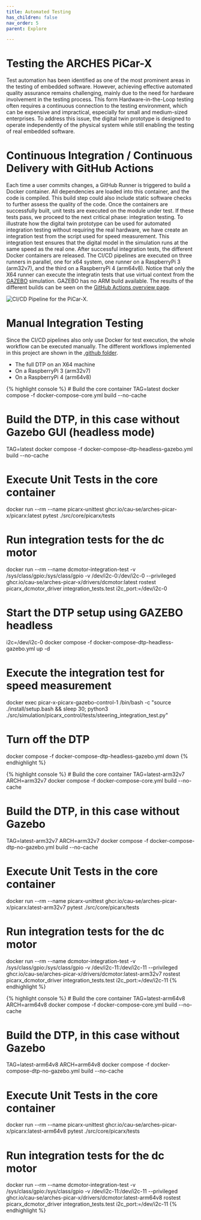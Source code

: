 ```yaml
---
title: Automated Testing
has_children: false
nav_order: 5
parent: Explore

---
```


<link rel="stylesheet" href="{{ site.baseurl }}{% link assets/css/tabs.css %}">
<script src="{{ site.baseurl }}{% link assets/js/tabs.js %}"> </script>

# Testing the ARCHES PiCar-X
Test automation has been identified as one of the most prominent areas in the testing of embedded software. However, achieving effective automated quality assurance remains challenging, mainly due to the need for hardware involvement in the testing process. This form Hardware-in-the-Loop testing often requires a continuous connection to the testing environment, which can be expensive and impractical, especially for small and medium-sized enterprises. To address this issue, the digital twin prototype is designed to operate independently of the physical system while still enabling the testing of real embedded software.

# Continuous Integration / Continuous Delivery with GitHub Actions
Each time a user commits changes, a GitHub Runner is triggered to build a Docker container. All dependencies are loaded into this container, and the code is compiled. This build step could also include static software checks to further assess the quality of the code. Once the containers are successfully built, unit tests are executed on the module under test. If these tests pass, we proceed to the next critical phase: integration testing. To illustrate how the digital twin prototype can be used for automated integration testing without requiring the real hardware, we have create an integration test from the script used for speed measurement. This integration test ensures that the digital model in the simulation runs at the same speed as the real one. After successful integration tests, the different Docker containers are released. The CI/CD pipelines are executed on three runners in parallel, one for x64 system, one runner on a RaspberryPi 3 (arm32v7), and the third on a RaspberryPi 4 (arm64v8). Notice that only the X64 runner can execute the integratin tests that use virtual context from the [GAZEBO](https://gazebosim.org/) simulation. GAZEBO has no ARM build available. The results of the different builds can be seen on the [GitHub Actions overview page](https://github.com/cau-se/ARCHES-PiCar-X/actions).

![CI/CD Pipeline for the PiCar-X.](./assets/images/picarx-cicd.jpg)

# Manual Integration Testing
Since the CI/CD pipelines also only use Docker for test execution, the whole workflow can be executed manually. The different workflows implemented in this project are shown in the [.github folder](https://github.com/cau-se/ARCHES-PiCar-X/tree/main/.github).


<div class="tab-container" id="manualtesting">
  <ul class="tab-list">
<li class="tab active" data-tab="tab1-1">The full DTP on an X64 machine</li>
<li class="tab" data-tab="tab1-2">On a RaspberryPi 3 (arm32v7)</li>
<li class="tab" data-tab="tab1-2">On a RaspberryPi 4 (arm64v8)</li>
  </ul>
  <div class="tab-content active" id="tab1-1">
  {% highlight console %}
# Build the core container
TAG=latest docker compose -f docker-compose-core.yml build --no-cache

# Build the DTP, in this case without Gazebo GUI (headless mode)
TAG=latest docker compose -f docker-compose-dtp-headless-gazebo.yml build --no-cache

# Execute Unit Tests in the core container
docker run --rm --name picarx-unittest ghcr.io/cau-se/arches-picar-x/picarx:latest pytest ./src/core/picarx/tests

# Run integration tests for the dc motor
docker run --rm --name dcmotor-integration-test -v /sys/class/gpio:/sys/class/gpio -v /dev/i2c-0:/dev/i2c-0 --privileged  ghcr.io/cau-se/arches-picar-x/drivers/dcmotor:latest rostest picarx_dcmotor_driver integration_tests.test i2c_port:=/dev/i2c-0

# Start the DTP setup using GAZEBO headless
i2c=/dev/i2c-0 docker compose -f docker-compose-dtp-headless-gazebo.yml up -d

# Execute the integration test for speed measurement
docker exec picar-x-picarx-gazebo-control-1 /bin/bash -c "source ./install/setup.bash && sleep 30; python3 ./src/simulation/picarx_control/tests/steering_integration_test.py"

# Turn off the DTP
docker compose -f docker-compose-dtp-headless-gazebo.yml down {% endhighlight %}  
  </div>
  <div class="tab-content" id="tab1-2">
  {% highlight console %}
# Build the core container
TAG=latest-arm32v7 ARCH=arm32v7 docker compose -f docker-compose-core.yml build --no-cache

# Build the DTP, in this case without Gazebo
TAG=latest-arm32v7 ARCH=arm32v7 docker compose -f docker-compose-dtp-no-gazebo.yml build --no-cache

# Execute Unit Tests in the core container
docker run --rm --name picarx-unittest ghcr.io/cau-se/arches-picar-x/picarx:latest-arm32v7 pytest ./src/core/picarx/tests

# Run integration tests for the dc motor
docker run --rm --name dcmotor-integration-test -v /sys/class/gpio:/sys/class/gpio -v /dev/i2c-11:/dev/i2c-11 --privileged  ghcr.io/cau-se/arches-picar-x/drivers/dcmotor:latest-arm32v7 rostest picarx_dcmotor_driver integration_tests.test i2c_port:=/dev/i2c-11 {% endhighlight %}  
  </div>
  <div class="tab-content" id="tab1-3">
  {% highlight console %}
# Build the core container
TAG=latest-arm64v8 ARCH=arm64v8 docker compose -f docker-compose-core.yml build --no-cache

# Build the DTP, in this case without Gazebo
TAG=latest-arm64v8 ARCH=arm64v8 docker compose -f docker-compose-dtp-no-gazebo.yml build --no-cache

# Execute Unit Tests in the core container
docker run --rm --name picarx-unittest ghcr.io/cau-se/arches-picar-x/picarx:latest-arm64v8 pytest ./src/core/picarx/tests

# Run integration tests for the dc motor
docker run --rm --name dcmotor-integration-test -v /sys/class/gpio:/sys/class/gpio -v /dev/i2c-11:/dev/i2c-11 --privileged  ghcr.io/cau-se/arches-picar-x/drivers/dcmotor:latest-arm64v8 rostest picarx_dcmotor_driver integration_tests.test i2c_port:=/dev/i2c-11 {% endhighlight %}  
  </div>

</div>